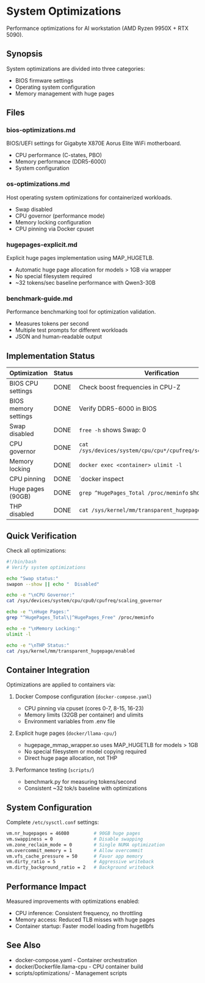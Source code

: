 # System Optimizations

Performance optimizations for AI workstation (AMD Ryzen 9950X + RTX 5090).

## Synopsis

System optimizations are divided into three categories:

- BIOS firmware settings
- Operating system configuration  
- Memory management with huge pages

## Files

### bios-optimizations.md
BIOS/UEFI settings for Gigabyte X870E Aorus Elite WiFi motherboard.
- CPU performance (C-states, PBO)
- Memory performance (DDR5-6000)
- System configuration

### os-optimizations.md
Host operating system optimizations for containerized workloads.
- Swap disabled
- CPU governor (performance mode)
- Memory locking configuration
- CPU pinning via Docker cpuset

### hugepages-explicit.md
Explicit huge pages implementation using MAP_HUGETLB.
- Automatic huge page allocation for models > 1GB via wrapper
- No special filesystem required
- ~32 tokens/sec baseline performance with Qwen3-30B

### benchmark-guide.md
Performance benchmarking tool for optimization validation.
- Measures tokens per second
- Multiple test prompts for different workloads
- JSON and human-readable output

## Implementation Status

| Optimization | Status | Verification |
|--------------|--------|--------------|
| BIOS CPU settings | DONE | Check boost frequencies in CPU-Z |
| BIOS memory settings | DONE | Verify DDR5-6000 in BIOS |
| Swap disabled | DONE | `free -h` shows Swap: 0 |
| CPU governor | DONE | `cat /sys/devices/system/cpu/cpu*/cpufreq/scaling_governor` |
| Memory locking | DONE | `docker exec <container> ulimit -l` |
| CPU pinning | DONE | `docker inspect <container> | grep CpusetCpus` |
| Huge pages (90GB) | DONE | `grep ^HugePages_Total /proc/meminfo` shows 46080 |
| THP disabled | DONE | `cat /sys/kernel/mm/transparent_hugepage/enabled` |

## Quick Verification

Check all optimizations:

```bash
#!/bin/bash
# Verify system optimizations

echo "Swap status:"
swapon --show || echo "  Disabled"

echo -e "\nCPU Governor:"
cat /sys/devices/system/cpu/cpu0/cpufreq/scaling_governor

echo -e "\nHuge Pages:"
grep "^HugePages_Total\|^HugePages_Free" /proc/meminfo

echo -e "\nMemory Locking:"
ulimit -l

echo -e "\nTHP Status:"
cat /sys/kernel/mm/transparent_hugepage/enabled
```

## Container Integration

Optimizations are applied to containers via:

1. Docker Compose configuration (`docker-compose.yaml`)
   - CPU pinning via cpuset (cores 0-7, 8-15, 16-23)
   - Memory limits (32GB per container) and ulimits
   - Environment variables from .env file

2. Explicit huge pages (`docker/llama-cpu/`)
   - hugepage_mmap_wrapper.so uses MAP_HUGETLB for models > 1GB
   - No special filesystem or model copying required
   - Direct huge page allocation, not THP

3. Performance testing (`scripts/`)
   - benchmark.py for measuring tokens/second
   - Consistent ~32 tok/s baseline with optimizations

## System Configuration

Complete `/etc/sysctl.conf` settings:
```bash
vm.nr_hugepages = 46080         # 90GB huge pages
vm.swappiness = 0               # Disable swapping
vm.zone_reclaim_mode = 0        # Single NUMA optimization
vm.overcommit_memory = 1        # Allow overcommit
vm.vfs_cache_pressure = 50      # Favor app memory
vm.dirty_ratio = 5              # Aggressive writeback
vm.dirty_background_ratio = 2   # Background writeback
```

## Performance Impact

Measured improvements with optimizations enabled:

- CPU inference: Consistent frequency, no throttling
- Memory access: Reduced TLB misses with huge pages
- Container startup: Faster model loading from hugetlbfs

## See Also

- docker-compose.yaml - Container orchestration
- docker/Dockerfile.llama-cpu - CPU container build
- scripts/optimizations/ - Management scripts
